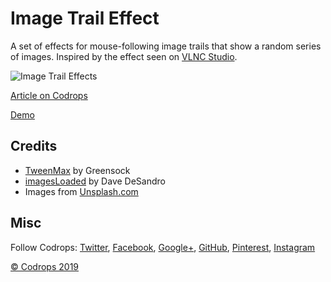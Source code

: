 # Image Trail Effect
A set of effects for mouse-following image trails that show a random series of images. Inspired by the effect seen on [VLNC Studio](http://www.vlnc.studio/).


![Image Trail Effects](https://tympanus.net/codrops/wp-content/uploads/2019/08/ImageTrailEffects_featured.jpg)

[Article on Codrops](https://tympanus.net/codrops/?p=42696)

[Demo](https://tympanus.net/Development/ImageTrailEffects/)

## Credits

- [TweenMax](https://greensock.com/tweenmax) by Greensock
- [imagesLoaded](https://imagesloaded.desandro.com/) by Dave DeSandro
- Images from [Unsplash.com](https://unsplash.com/) 


## Misc

Follow Codrops: [Twitter](http://www.twitter.com/codrops), [Facebook](http://www.facebook.com/codrops), [Google+](https://plus.google.com/101095823814290637419), [GitHub](https://github.com/codrops), [Pinterest](http://www.pinterest.com/codrops/), [Instagram](https://www.instagram.com/codropsss/)


[© Codrops 2019](http://www.codrops.com)





